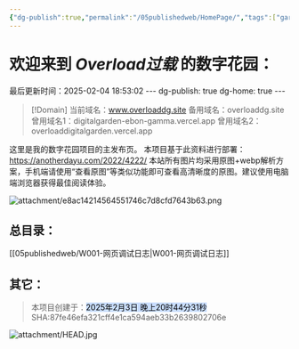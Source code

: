 ```yaml
---
{"dg-publish":true,"permalink":"/05publishedweb/HomePage/","tags":["gardenEntry"],"noteIcon":"","created":"2025-02-03T20:10:50.159+08:00","updated":"2025-02-04T21:24:22.661+08:00"}
---
```


# 欢迎来到 *Overload过载* 的数字花园：


最后更新时间：2025-02-04 18:53:02
--- dg-publish: true dg-home: true ---

> [!Domain]
> 当前域名：www.overloaddg.site
> 备用域名：overloaddg.site
> 曾用域名1：digitalgarden-ebon-gamma.vercel.app
> 曾用域名2：overloaddigitalgarden.vercel.app

这里是我的数字花园项目的主发布页。
本项目基于此资料进行部署：https://anotherdayu.com/2022/4222/
本站所有图片均采用原图+webp解析方案，手机端请使用“查看原图”等类似功能即可查看高清晰度的原图。建议使用电脑端浏览器获得最佳阅读体验。

![attachment/e8ac14214564551746c7d8cfd7643b63.png](/img/user/05publishedweb/attachment/e8ac14214564551746c7d8cfd7643b63.png)

## 总目录：
[[05publishedweb/W001-网页调试日志\|W001-网页调试日志]]

## 其它：

> 本项目创建于：<mark style="background: #ADCCFFA6;">2025年2月3日 晚上20时44分31秒</mark>
> SHA:87fe46efa321cff4e1ca594aeb33b2639802706e

![attachment/HEAD.jpg](/img/user/05publishedweb/attachment/HEAD.jpg)